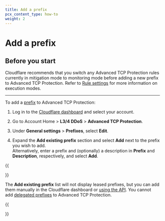```yaml
---
title: Add a prefix
pcx_content_type: how-to
weight: 2
---
```


# Add a prefix

## Before you start

Cloudflare recommends that you switch any Advanced TCP Protection rules currently in mitigation mode to monitoring mode before adding a new prefix to Advanced TCP Protection. Refer to [Rule settings](/ddos-protection/tcp-protection/rule-settings/#mode) for more information on execution modes.

---

To add a [prefix](/ddos-protection/tcp-protection/concepts/#prefixes) to Advanced TCP Protection:

1. Log in to the [Cloudflare dashboard](https://dash.cloudflare.com) and select your account.

2. Go to Account Home > **L3/4 DDoS** > **Advanced TCP Protection**.

3. Under **General settings** > **Prefixes**, select **Edit**.

4. Expand the **Add existing prefix** section and select **Add** next to the prefix you wish to add.<br>
Alternatively, enter a prefix and (optionally) a description in **Prefix** and **Description**, respectively, and select **Add**.

{{<Aside type="note" header="Note">}}

The **Add existing prefix** list will not display leased prefixes, but you can add them manually in the Cloudflare dashboard or [using the API](/ddos-protection/tcp-protection/api/). You cannot add [delegated prefixes](/byoip/about/prefix-delegations/) to Advanced TCP Protection.

{{</Aside>}}